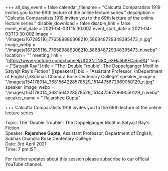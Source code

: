 +++
all_day_event = false
calendar_filename = "Calcutta Comparatists 1919 invites you to the 69th lecture of the online lecture series."
description = "Calcutta Comparatists 1919 invites you to the 69th lecture of the online lecture series."
disable_download = false
disable_link = false
event_end_date = 2021-04-03T15:30:00Z
event_start_date = 2021-04-03T13:30:00Z
image = "/images/167285116_776589886308210_586848729348395473_n.jpg"
image_webp = "/images/167285116_776589886308210_586848729348395473_n.webp"
location = ""
meeting_link = "https://www.youtube.com/channel/UCf3NTN5X_eXHa5b8FCabp9Q"
tags = ["Satyajit Ray"]
title = "The 'Double Trouble': The Doppelganger Motif in Satyajit Ray's Fiction"
[[speakers]]
bio = "Assistant Professor, \nDepartment of English,\nSubhas Chandra Bose Centenary College"
speaker_image = "/images/154178014_3681564228578529_1514475672969050129_n.jpg"
speaker_image_webp = "/images/154178014_3681564228578529_1514475672969050129_n.webp"
speaker_name = " Rajarshee Gupta"

+++
Calcutta Comparatists 1919 invites you to the 69th lecture of the online lecture series.

  
Topic: The 'Double Trouble': The Doppelganger Motif in Satyajit Ray's Fiction.   
Speaker: **Rajarshee Gupta**, Assistant Professor, Department of English, Subhas Chandra Bose Centenary College  
Date: 3rd April 2021  
Time: 7 pm IST  
  
For further updates about this session please subscribe to our official  YouTube channel.